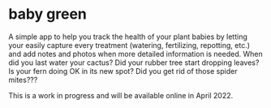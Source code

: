 # baby green

A simple app to help you track the health of your plant babies by letting your easily capture every treatment (watering, fertilizing, repotting, etc.) and add notes and photos when more detailed information is needed. When did you last water your cactus? Did your rubber tree start dropping leaves? Is your fern doing OK in its new spot? Did you get rid of those spider mites???

This is a work in progress and will be available online in April 2022.

<!-- This directory contains all of the starter projects for the final capstone. The Vue starter project works with both the Java and .NET backend projects with a single configuration update that you can read about in the README.

Each project contains instructions that provides information about the starting code and explains how to get started with the final capstone project. -->
